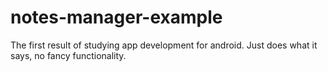 # notes-manager-example
The first result of studying app development for android. Just does what it says, no fancy functionality.


